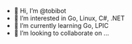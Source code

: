 - 👋 Hi, I’m @tobibot
- 👀 I’m interested in Go, Linux, C#, .NET
- 🌱 I’m currently learning Go, LPIC
- 💞️ I’m looking to collaborate on ...


